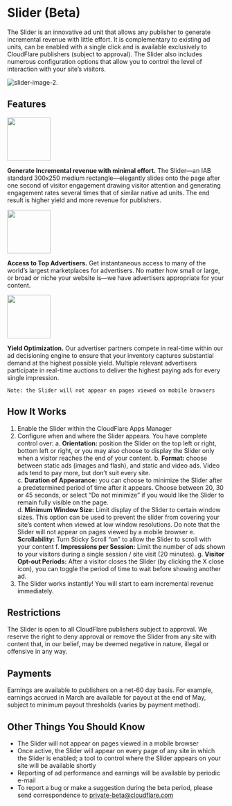 
# Slider (Beta)

The Slider is an innovative ad unit that allows any publisher to generate incremental revenue with little effort. It is complementary to existing ad units, can be enabled with a single click and is available exclusively to CloudFlare publishers (subject to approval).  The Slider also includes numerous configuration options that allow you to control the level of interaction with your site’s visitors. 
    
![slider-image-2.](/slider-image-2.jpg "Page Preview")
    

## Features

<img src=/apps/slider-image-3.jpg width=100 height=100>  

**Generate Incremental revenue with minimal effort.**  The Slider—an IAB standard 300x250 medium rectangle—elegantly slides onto the page after one second of visitor engagement drawing visitor attention and generating engagement rates several times that of similar native ad units. The end result is higher yield and more revenue for publishers. 


<img src=/apps/slider-image-5.jpg width=100 height=100>

**Access to Top Advertisers.**  Get instantaneous access to many of the world’s largest marketplaces for advertisers. No matter how small or large, or broad or niche your website is—we have advertisers appropriate for your content.

<img src=/apps/slider-image-4.jpg width=100 height=100>

**Yield Optimization.**   Our advertiser partners compete in real-time within our ad decisioning engine to ensure that your inventory captures substantial demand at the highest possible yield. Multiple relevant advertisers participate in real-time auctions to deliver the highest paying ads for every single impression.


    Note: the Slider will not appear on pages viewed on mobile browsers


## How It Works

1.  Enable the Slider within the CloudFlare Apps Manager
2.  Configure when and where the Slider appears. You have complete control over:
    a.  **Orientation:** position the Slider on the top left or right, bottom left or right, or you may also choose to display the Slider only when a visitor reaches the end of your content.
    b.  **Format:** choose between static ads (images and flash), and static and video ads.  Video ads tend to pay more, but don’t suit every site.  
    c.  **Duration of Appearance:** you can choose to minimize the Slider after a predetermined period of time after it appears.  Choose between 20, 30 or 45 seconds, or select “Do not minimize” if you would like the Slider to remain fully visible on the page.  
    d.  **Minimum Window Size:** Limit display of the Slider to certain window sizes.  This option can be used to prevent the slider from covering your site’s content when viewed at low window resolutions. Do note that the Slider will not appear  on pages viewed by a mobile browser
    e.  **Scrollability:** Turn Sticky Scroll “on” to allow the Slider to scroll with your content
    f.  **Impressions per Session:** Limit the number of ads shown to your visitors during a single session / site visit (20 minutes).
    g.  **Visitor Opt-out Periods:** After a visitor closes the Slider (by clicking the X close icon), you can toggle the period of time to wait before showing another ad.    
3.  The Slider works instantly!   You will start to earn incremental revenue immediately.  


## Restrictions

The Slider is open to all CloudFlare publishers subject to approval.  We reserve the right to deny approval or remove the Slider from any site with content that, in our belief, may be deemed negative in nature, illegal or offensive in any way.  


## Payments

Earnings are available to publishers on a net-60 day basis.  For example, earnings accrued in March are available for payout at the end of May, subject to minimum payout thresholds (varies by payment method).


## Other Things You Should Know

* The Slider will not appear on pages viewed in a mobile browser
* Once active, the Slider will appear on every page of any site in which the Slider is enabled; a tool to control where the Slider appears on your site will be available shortly
* Reporting of ad performance and earnings will be available by periodic e-mail
* To report a bug or make a suggestion during the beta period, please send correspondence to <private-beta@cloudflare.com>
